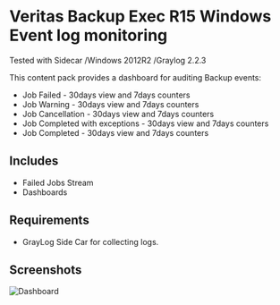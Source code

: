 # Veritas Backup Exec R15 Windows Event log monitoring

Tested with Sidecar /Windows 2012R2 /Graylog 2.2.3

This content pack provides a dashboard for auditing Backup events:
* Job Failed - 30days view and 7days counters 
* Job Warning - 30days view and 7days counters 
* Job Cancellation - 30days view and 7days counters 
* Job Completed with exceptions - 30days view and 7days counters 
* Job Completed - 30days view and 7days counters 

## Includes

* Failed Jobs Stream
* Dashboards 

## Requirements

* GrayLog Side Car for collecting logs.

## Screenshots

![Dashboard](http://i.imgur.com/lREvkIj.png)

